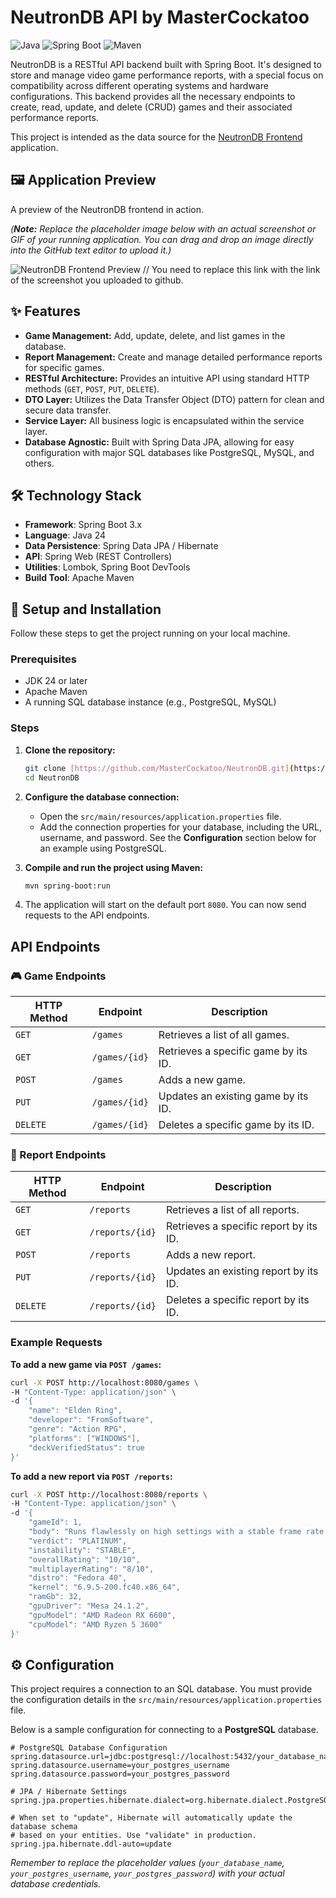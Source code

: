 # NeutronDB API by MasterCockatoo

![Java](https://img.shields.io/badge/Java-24-blue.svg)
![Spring Boot](https://img.shields.io/badge/Spring%20Boot-3.x-brightgreen.svg)
![Maven](https://img.shields.io/badge/build-Maven-red.svg)

NeutronDB is a RESTful API backend built with Spring Boot. It's designed to store and manage video game performance reports, with a special focus on compatibility across different operating systems and hardware configurations. This backend provides all the necessary endpoints to create, read, update, and delete (CRUD) games and their associated performance reports.

This project is intended as the data source for the [NeutronDB Frontend](https://github.com/MasterCockatoo/NeutronDB-Frontend) application.

## 🖼️ Application Preview

A preview of the NeutronDB frontend in action. 

*(**Note:** Replace the placeholder image below with an actual screenshot or GIF of your running application. You can drag and drop an image directly into the GitHub text editor to upload it.)*

![NeutronDB Frontend Preview](https://raw.githubusercontent.com/MasterCockatoo/NeutronDB/main/docs/screenshot.png) 
// You need to replace this link with the link of the screenshot you uploaded to github.


## ✨ Features

- **Game Management:** Add, update, delete, and list games in the database.
- **Report Management:** Create and manage detailed performance reports for specific games.
- **RESTful Architecture:** Provides an intuitive API using standard HTTP methods (`GET`, `POST`, `PUT`, `DELETE`).
- **DTO Layer:** Utilizes the Data Transfer Object (DTO) pattern for clean and secure data transfer.
- **Service Layer:** All business logic is encapsulated within the service layer.
- **Database Agnostic:** Built with Spring Data JPA, allowing for easy configuration with major SQL databases like PostgreSQL, MySQL, and others.

## 🛠️ Technology Stack

- **Framework**: Spring Boot 3.x
- **Language**: Java 24
- **Data Persistence**: Spring Data JPA / Hibernate
- **API**: Spring Web (REST Controllers)
- **Utilities**: Lombok, Spring Boot DevTools
- **Build Tool**: Apache Maven

## 🚀 Setup and Installation

Follow these steps to get the project running on your local machine.

### Prerequisites

- JDK 24 or later
- Apache Maven
- A running SQL database instance (e.g., PostgreSQL, MySQL)

### Steps

1.  **Clone the repository:**
    ```bash
    git clone [https://github.com/MasterCockatoo/NeutronDB.git](https://github.com/MasterCockatoo/NeutronDB.git)
    cd NeutronDB
    ```

2.  **Configure the database connection:**
    - Open the `src/main/resources/application.properties` file.
    - Add the connection properties for your database, including the URL, username, and password. See the **Configuration** section below for an example using PostgreSQL.

3.  **Compile and run the project using Maven:**
    ```bash
    mvn spring-boot:run
    ```

4.  The application will start on the default port `8080`. You can now send requests to the API endpoints.

## API Endpoints

### 🎮 Game Endpoints

| HTTP Method | Endpoint          | Description                          |
|-------------|-------------------|--------------------------------------|
| `GET`       | `/games`          | Retrieves a list of all games.       |
| `GET`       | `/games/{id}`     | Retrieves a specific game by its ID. |
| `POST`      | `/games`          | Adds a new game.                     |
| `PUT`       | `/games/{id}`     | Updates an existing game by its ID.  |
| `DELETE`    | `/games/{id}`     | Deletes a specific game by its ID.   |

### 📝 Report Endpoints

| HTTP Method | Endpoint          | Description                            |
|-------------|-------------------|----------------------------------------|
| `GET`       | `/reports`        | Retrieves a list of all reports.       |
| `GET`       | `/reports/{id}`   | Retrieves a specific report by its ID. |
| `POST`      | `/reports`        | Adds a new report.                     |
| `PUT`       | `/reports/{id}`   | Updates an existing report by its ID.  |
| `DELETE`    | `/reports/{id}`   | Deletes a specific report by its ID.   |

### Example Requests

**To add a new game via `POST /games`:**
```bash
curl -X POST http://localhost:8080/games \
-H "Content-Type: application/json" \
-d '{
    "name": "Elden Ring",
    "developer": "FromSoftware",
    "genre": "Action RPG",
    "platforms": ["WINDOWS"],
    "deckVerifiedStatus": true
}'
```

**To add a new report via `POST /reports`:**
```bash
curl -X POST http://localhost:8080/reports \
-H "Content-Type: application/json" \
-d '{
    "gameId": 1,
    "body": "Runs flawlessly on high settings with a stable frame rate.",
    "verdict": "PLATINUM",
    "instability": "STABLE",
    "overallRating": "10/10",
    "multiplayerRating": "8/10",
    "distro": "Fedora 40",
    "kernel": "6.9.5-200.fc40.x86_64",
    "ramGb": 32,
    "gpuDriver": "Mesa 24.1.2",
    "gpuModel": "AMD Radeon RX 6600",
    "cpuModel": "AMD Ryzen 5 3600"
}'
```

## ⚙️ Configuration

This project requires a connection to an SQL database. You must provide the configuration details in the `src/main/resources/application.properties` file.

Below is a sample configuration for connecting to a **PostgreSQL** database.

```properties
# PostgreSQL Database Configuration
spring.datasource.url=jdbc:postgresql://localhost:5432/your_database_name
spring.datasource.username=your_postgres_username
spring.datasource.password=your_postgres_password

# JPA / Hibernate Settings
spring.jpa.properties.hibernate.dialect=org.hibernate.dialect.PostgreSQLDialect

# When set to "update", Hibernate will automatically update the database schema
# based on your entities. Use "validate" in production.
spring.jpa.hibernate.ddl-auto=update
```
*Remember to replace the placeholder values (`your_database_name`, `your_postgres_username`, `your_postgres_password`) with your actual database credentials.*

